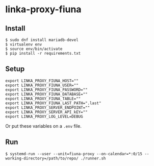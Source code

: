 # linka-proxy-fiuna

## Install

```
$ sudo dnf install mariadb-devel
$ virtualenv env
$ source env/bin/activate
$ pip install -r requirements.txt
```

## Setup

```
export LINKA_PROXY_FIUNA_HOST=""
export LINKA_PROXY_FIUNA_USER=""
export LINKA_PROXY_FIUNA_PASSWORD=""
export LINKA_PROXY_FIUNA_DATABASE=""
export LINKA_PROXY_FIUNA_TABLE=""
export LINKA_PROXY_FIUNA_LAST_PATH=".last"
export LINKA_PROXY_SERVER_ENDPOINT=""
export LINKA_PROXY_SERVER_API_kEY=""
export LINKA_PROXY_LOG_LEVEL=DEBUG
```

Or put these variables on a `.env` file.

## Run

```
$ systemd-run --user --unit=fiuna-proxy --on-calendar=*:0/15 --working-directory=/path/to/repo/ ./runner.sh
```
